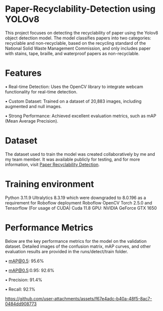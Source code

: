 # Paper-Recyclability-Detection using YOLOv8

This project focuses on detecting the recyclability of paper using the Yolov8 object detection model. The model classifies papers into two categories: recyclable and non-recyclable, based on the recycling standard of the National Solid Waste Management Commission, and only includes paper with stains, tape, braille, and waterproof papers as non-recyclable.

# Features

•	Real-time Detection: Uses the OpenCV library to integrate webcam functionality for real-time detection.

•	Custom Dataset: Trained on a dataset of 20,883 images, including augmented and null images.

•	Strong Performance: Achieved excellent evaluation metrics, such as mAP (Mean Average Precision).

# Dataset

The dataset used to train the model was created collaboratively by me and my team member. It was available publicly for testing, and for more information, visit [Paper Recyclability Detection](https://universe.roboflow.com/serge-de-guzman-and-christian-gomez/paper-recyclability-detection).

# Training environment
Python 3.11.9
Ultralytics 8.3.19 which were downgraded to 8.0.196 as a requirement for Roboflow deployment
Roboflow 
OpenCV
Torch 2.5.0 and Tensorflow (For usage of CUDA)
Cuda 11.8
GPU: NVIDIA GeForce GTX 1650

# Performance Metrics

Below are the key performance metrics for the model on the validation dataset. Detailed images of the confusion matrix, mAP curves, and other evaluation results are provided in the runs/detect/train folder.

•	mAP@0.5: 95.6%

•	mAP@0.5:0.95: 92.6%

•	Precision: 91.4%

•	Recall: 92.1%









https://github.com/user-attachments/assets/f67e4adc-b40a-48f5-8ac7-0484dd908773

